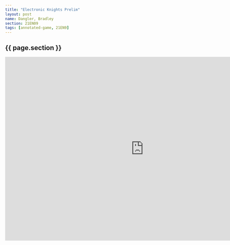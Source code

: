```yaml
---
title: "Electronic Knights Prelim"
layout: post
name: Dangler, Bradley
section: 21EN09
tags: [annotated-game, 21EN9]
---
```


<h2>{{ page.section }}</h2>

<iframe style='border: 0;' width='900px' height='600px' src='https://share.chessbase.com/SharedGames/frame/?p=TO+yQzzYb1ujVvnHSnyXcBgGkNRT3CU049LygK1wPWmvJFChGLt7IK31ACgmyEXR'></iframe>